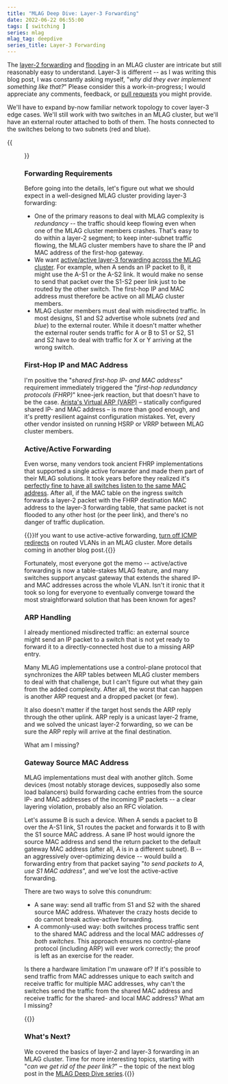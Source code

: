 ```yaml
---
title: "MLAG Deep Dive: Layer-3 Forwarding"
date: 2022-06-22 06:55:00
tags: [ switching ]
series: mlag
mlag_tag: deepdive
series_title: Layer-3 Forwarding
---
```

The [layer-2 forwarding](/2022/06/mlag-deep-dive-mac-learning.html) and [flooding](/2022/06/mlag-deep-dive-flooding.html) in an MLAG cluster are intricate but still reasonably easy to understand. Layer-3 is different -- as I was writing this blog post, I was constantly asking myself, "_why did they ever implement something like that?_" Please consider this a work-in-progress; I would appreciate any comments, feedback, or [pull requests](https://blog.ipspace.net/2022/05/ipspace-blog-github.html) you might provide.

We'll have to expand by-now familiar network topology to cover layer-3 edge cases. We'll still work with two switches in an MLAG cluster, but we'll have an external router attached to both of them. The hosts connected to the switches belong to two subnets (red and blue).
<!--more-->
{{<figure src="/2022/06/MLAG-L3-topology.jpg" caption="Layer-3 MLAG topology">}}

### Forwarding Requirements

Before going into the details, let's figure out what we should expect in a well-designed MLAG cluster providing layer-3 forwarding:

* One of the primary reasons to deal with MLAG complexity is _redundancy_ -- the traffic should keep flowing even when one of the MLAG cluster members crashes. That's easy to do within a layer-2 segment; to keep inter-subnet traffic flowing, the MLAG cluster members have to share the IP and MAC address of the first-hop gateway.
* We want [active/active layer-3 forwarding across the MLAG cluster](https://blog.ipspace.net/2012/05/does-optimal-l3-forwarding-matter-in.html). For example, when A sends an IP packet to B, it might use the A-S1 or the A-S2 link. It would make no sense to send that packet over the S1-S2 peer link just to be routed by the other switch. The first-hop IP and MAC address must therefore be active on all MLAG cluster members.
* MLAG cluster members must deal with misdirected traffic. In most designs, S1 and S2 advertise whole subnets (_red_ and _blue_) to the external router. While it doesn't matter whether the external router sends traffic for A or B to S1 or S2, S1 and S2 have to deal with traffic for X or Y arriving at the wrong switch.

### First-Hop IP and MAC Address


I'm positive the "_shared first-hop IP- and MAC address_" requirement immediately triggered the "_first-hop redundancy protocols (FHRP)_" knee-jerk reaction, but that doesn't have to be the case. [Arista's Virtual ARP (VARP)](https://blog.ipspace.net/2013/06/arista-eos-virtual-arp-varp-behind.html) – statically configured shared IP- and MAC address – is more than good enough, and it's pretty resilient against configuration mistakes. Yet, every other vendor insisted on running HSRP or VRRP between MLAG cluster members. 

### Active/Active Forwarding

Even worse, many vendors took ancient FHRP implementations that supported a single active forwarder and made them part of their MLAG solutions. It took years before they realized it's [perfectly fine to have all switches listen to the same MAC address](https://blog.ipspace.net/2013/05/optimal-l3-forwarding-with-varp-and.html). After all, if the MAC table on the ingress switch forwards a layer-2 packet with the FHRP destination MAC address to the layer-3 forwarding table, that same packet is not flooded to any other host (or the peer link), and there's no danger of traffic duplication.

{{<note warn>}}If you want to use active-active forwarding, [turn off ICMP redirects](https://blog.ipspace.net/2022/02/nexus-icmp-redirects.html) on routed VLANs in an MLAG cluster. More details coming in another blog post.{{</note>}}

Fortunately, most everyone got the memo -- active/active forwarding is now a table-stakes MLAG feature, and many switches support anycast gateway that extends the shared IP- and MAC addresses across the whole VLAN. Isn't it ironic that it took so long for everyone to eventually converge toward the most straightforward solution that has been known for ages?

### ARP Handling

I already mentioned misdirected traffic: an external source might send an IP packet to a switch that is not yet ready to forward it to a directly-connected host due to a missing ARP entry. 

Many MLAG implementations use a control-plane protocol that synchronizes the ARP tables between MLAG cluster members to deal with that challenge, but I can't figure out what they gain from the added complexity. After all, the worst that can happen is another ARP request and a dropped packet (or few).

It also doesn't matter if the target host sends the ARP reply through the other uplink. ARP reply is a unicast layer-2 frame, and we solved the unicast layer-2 forwarding, so we can be sure the ARP reply will arrive at the final destination.

What am I missing?

### Gateway Source MAC Address

MLAG implementations must deal with another glitch. Some devices (most notably storage devices, supposedly also some load balancers) build forwarding cache entries from the source IP- and MAC addresses of the incoming IP packets -- a clear layering violation, probably also an RFC violation.

Let's assume B is such a device. When A sends a packet to B over the A-S1 link, S1 routes the packet and forwards it to B with the S1 source MAC address. A sane IP host would ignore the source MAC address and send the return packet to the default gateway MAC address (after all, A is in a different subnet). B -- an aggressively over-optimizing device -- would build a forwarding entry from that packet saying "_to send packets to A, use S1 MAC address_", and we've lost the active-active forwarding.

There are two ways to solve this conundrum:

* A sane way: send all traffic from S1 and S2 with the shared source MAC address. Whatever the crazy hosts decide to do cannot break active-active forwarding.
* A commonly-used way: both switches process traffic sent to the shared MAC address and the local MAC addresses _of both switches_. This approach ensures no control-plane protocol (including ARP) will ever work correctly; the proof is left as an exercise for the reader.

Is there a hardware limitation I'm unaware of? If it's possible to send traffic from MAC addresses unique to each switch and receive traffic for multiple MAC addresses, why can't the switches send the traffic from the shared MAC address and receive traffic for the shared- and local MAC address? What am I missing?

{{<next-in-series page="/posts/mlag-peer-link-fabric.md">}}
### What's Next?

We covered the basics of layer-2 and layer-3 forwarding in an MLAG cluster. Time for more interesting topics, starting with "_can we get rid of the peer link?_" – the topic of the next blog post in the [MLAG Deep Dive series](/series/mlag.html#technology-deep-dive).{{</next-in-series>}}
